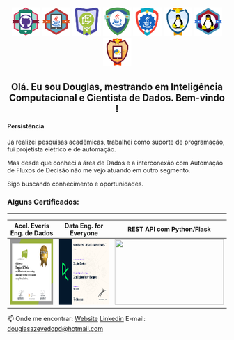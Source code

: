 <h2 align="center">
<img src="https://raw.githubusercontent.com/DodoAz/DodoAz/main/badges/git_github.png" width="65" height="65">
<img src="https://raw.githubusercontent.com/DodoAz/DodoAz/main/badges/collections_streams_java.png" width="65" height="65">
<img src="https://raw.githubusercontent.com/DodoAz/DodoAz/main/badges/estruturas_de_dados.png" width="65" height="65">
<img src="https://raw.githubusercontent.com/DodoAz/DodoAz/main/badges/java_basico.png" width="65" height="65">
<img src="https://raw.githubusercontent.com/DodoAz/DodoAz/main/badges/java_avancado.png" width="65" height="65">
<img src="https://raw.githubusercontent.com/DodoAz/DodoAz/main/badges/shell_script.png" width="65" height="65">
<img src="https://raw.githubusercontent.com/DodoAz/DodoAz/main/badges/linux.png" width="65" height="65">
<img src="https://raw.githubusercontent.com/DodoAz/DodoAz/main/badges/rest_python_flask.png" width="65" height="65">

<h2 align="center"> Olá.
Eu sou Douglas, mestrando em Inteligência Computacional e Cientista de Dados.
Bem-vindo ! </h1>


#### **Persistência**

Já realizei pesquisas acadêmicas, trabalhei como suporte de programação, fui projetista elétrico e de automação.

Mas desde que conheci a área de Dados e a interconexão com Automação de Fluxos de Decisão não me vejo atuando em outro segmento.

Sigo buscando conhecimento e oportunidades.

### Alguns Certificados:

-------------------------------------------------------------------------------
Acel. Everis Eng. de Dados | Data Eng. for Everyone | REST API com Python/Flask
---------------------------|------------------------|--------------------------
<img src="https://raw.githubusercontent.com/DodoAz/DodoAz/main/certificados/Certificado DIO - Aceleração Everis-1.png" width="250" height="150"> | <img src="https://raw.githubusercontent.com/DodoAz/DodoAz/main/certificados/Datacamp Certificate Data Engineering for Everyone-1.png" width="250" height="150">  | <img src="https://raw.githubusercontent.com/DodoAz/DodoAz/main/certificados/Certificado DIO - Desenvolvimento Avançado Python com Flask e REST API-1.png" width="250" height="150">


 📫 Onde me encontrar:
 [Website](https://dodoaz.github.io)
 [Linkedin](https://www.linkedin.com/in/douglas-dantas-306770173/)
 E-mail: douglasazevedopd@hotmail.com

<!--
**DodoAz/DodoAz** is a ✨ _special_ ✨ repository because its `README.md` (this file) appears on your GitHub profile.

Here are some ideas to get you started:

- 🔭 I’m currently working on ...
- 🌱 I’m currently learning ...
- 👯 I’m looking to collaborate on ...
- 🤔 I’m looking for help with ...
- 💬 Ask me about ...
- 📫 How to reach me: ...
- 😄 Pronouns: ...
- ⚡ Fun fact: ...
-->

